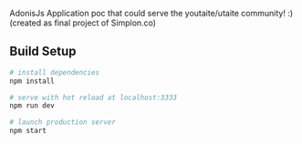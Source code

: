 AdonisJs Application poc that could serve the youtaite/utaite community! :) (created as final project of Simplon.co)

## Build Setup

``` bash
# install dependencies
npm install

# serve with hot reload at localhost:3333
npm run dev

# launch production server
npm start
```
